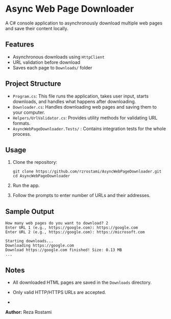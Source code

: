 
# Async Web Page Downloader

A C# console application to asynchronously download multiple web pages and save their content locally.

## Features

- Asynchronous downloads using `HttpClient`
- URL validation before download
- Saves each page to `Downloads/` folder


## Project Structure
* `Program.cs`: This file runs the application, takes user input, starts downloads, and handles what happens after downloading.
* `Downloader.cs`: Handles downloading web pages and saving them to your computer.
* `Helpers/UrlValidator.cs`: Provides utility methods for validating URL formats.
* `AsyncWebPageDownloader.Tests/` : Contains integration tests for the whole process.


## Usage

1. Clone the repository:
   ```
   git clone https://github.com/rzrostami/AsyncWebPageDownloader.git
   cd AsyncWebPageDownloader
   ```

2. Run the app.

3. Follow the prompts to enter number of URLs and their addresses.

## Sample Output

```
How many web pages do you want to download? 2
Enter URL 1 (e.g., https://google.com): https://google.com
Enter URL 2 (e.g., https://google.com): https://microsoft.com

Starting downloads...
Downloading https://google.com
Download https://google.com finished! Size: 0.13 MB
...
```

## Notes

- All downloaded HTML pages are saved in the `Downloads` directory.
- Only valid HTTP/HTTPS URLs are accepted.

- 
**Author:** Reza Rostami  
